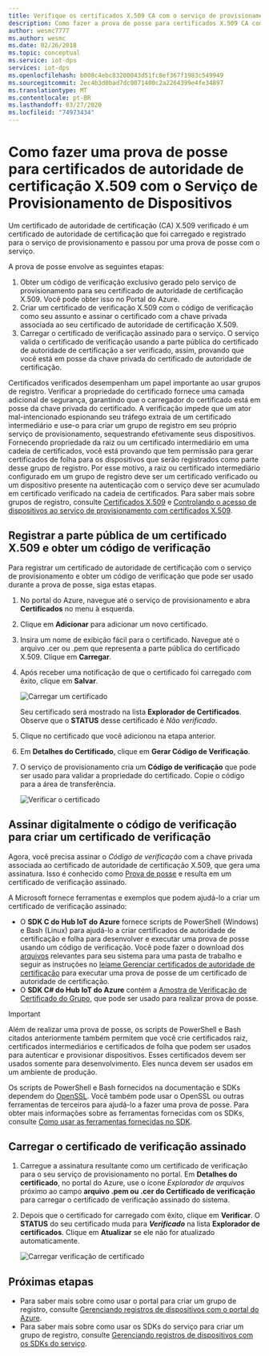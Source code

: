 ```yaml
---
title: Verifique os certificados X.509 CA com o serviço de provisionamento de dispositivos Azure IoT Hub
description: Como fazer a prova de posse para certificados X.509 CA com O Serviço de Provisionamento de Dispositivos Hub (DPS) do Azure IoT
author: wesmc7777
ms.author: wesmc
ms.date: 02/26/2018
ms.topic: conceptual
ms.service: iot-dps
services: iot-dps
ms.openlocfilehash: b008c4ebc83200043d51fc8ef367f1983c549949
ms.sourcegitcommit: 2ec4b3d0bad7dc0071400c2a2264399e4fe34897
ms.translationtype: MT
ms.contentlocale: pt-BR
ms.lasthandoff: 03/27/2020
ms.locfileid: "74973434"
---
```

# <a name="how-to-do-proof-of-possession-for-x509-ca-certificates-with-your-device-provisioning-service"></a>Como fazer uma prova de posse para certificados de autoridade de certificação X.509 com o Serviço de Provisionamento de Dispositivos

Um certificado de autoridade de certificação (CA) X.509 verificado é um certificado de autoridade de certificação que foi carregado e registrado para o serviço de provisionamento e passou por uma prova de posse com o serviço. 

A prova de posse envolve as seguintes etapas:
1. Obter um código de verificação exclusivo gerado pelo serviço de provisionamento para seu certificado de autoridade de certificação X.509. Você pode obter isso no Portal do Azure.
2. Criar um certificado de verificação X.509 com o código de verificação como seu assunto e assinar o certificado com a chave privada associada ao seu certificado de autoridade de certificação X.509.
3. Carregar o certificado de verificação assinado para o serviço. O serviço valida o certificado de verificação usando a parte pública do certificado de autoridade de certificação a ser verificado, assim, provando que você está em posse da chave privada do certificado de autoridade de certificação.

Certificados verificados desempenham um papel importante ao usar grupos de registro. Verificar a propriedade do certificado fornece uma camada adicional de segurança, garantindo que o carregador do certificado está em posse da chave privada do certificado. A verificação impede que um ator mal-intencionado espionando seu tráfego extraia de um certificado intermediário e use-o para criar um grupo de registro em seu próprio serviço de provisionamento, sequestrando efetivamente seus dispositivos. Fornecendo propriedade da raiz ou um certificado intermediário em uma cadeia de certificados, você está provando que tem permissão para gerar certificados de folha para os dispositivos que serão registrados como parte desse grupo de registro. Por esse motivo, a raiz ou certificado intermediário configurado em um grupo de registro deve ser um certificado verificado ou um dispositivo presente na autenticação com o serviço deve ser acumulado em certificado verificado na cadeia de certificados. Para saber mais sobre grupos de registro, consulte [Certificados X.509](concepts-security.md#x509-certificates) e [Controlando o acesso de dispositivos ao serviço de provisionamento com certificados X.509](concepts-security.md#controlling-device-access-to-the-provisioning-service-with-x509-certificates).

## <a name="register-the-public-part-of-an-x509-certificate-and-get-a-verification-code"></a>Registrar a parte pública de um certificado X.509 e obter um código de verificação

Para registrar um certificado de autoridade de certificação com o serviço de provisionamento e obter um código de verificação que pode ser usado durante a prova de posse, siga estas etapas. 

1. No portal do Azure, navegue até o serviço de provisionamento e abra **Certificados** no menu à esquerda. 
2. Clique em **Adicionar** para adicionar um novo certificado.
3. Insira um nome de exibição fácil para o certificado. Navegue até o arquivo .cer ou .pem que representa a parte pública do certificado X.509. Clique em **Carregar**.
4. Após receber uma notificação de que o certificado foi carregado com êxito, clique em **Salvar**.

    ![Carregar um certificado](./media/how-to-verify-certificates/add-new-cert.png)  

   Seu certificado será mostrado na lista **Explorador de Certificados**. Observe que o **STATUS** desse certificado é *Não verificado*.

5. Clique no certificado que você adicionou na etapa anterior.

6. Em **Detalhes do Certificado**, clique em **Gerar Código de Verificação**.

7. O serviço de provisionamento cria um **Código de verificação** que pode ser usado para validar a propriedade do certificado. Copie o código para a área de transferência. 

   ![Verificar o certificado](./media/how-to-verify-certificates/verify-cert.png)  

## <a name="digitally-sign-the-verification-code-to-create-a-verification-certificate"></a>Assinar digitalmente o código de verificação para criar um certificado de verificação

Agora, você precisa assinar o *Código de verificação* com a chave privada associada ao certificado de autoridade de certificação X.509, que gera uma assinatura. Isso é conhecido como [Prova de posse](https://tools.ietf.org/html/rfc5280#section-3.1) e resulta em um certificado de verificação assinado.

A Microsoft fornece ferramentas e exemplos que podem ajudá-lo a criar um certificado de verificação assinado: 

- O **SDK C do Hub IoT do Azure** fornece scripts de PowerShell (Windows) e Bash (Linux) para ajudá-lo a criar certificados de autoridade de certificação e folha para desenvolver e executar uma prova de posse usando um código de verificação. Você pode fazer o download dos [arquivos](https://github.com/Azure/azure-iot-sdk-c/tree/master/tools/CACertificates) relevantes para seu sistema para uma pasta de trabalho e seguir as instruções no [leiame Gerenciar certificados de autoridade de certificação](https://github.com/Azure/azure-iot-sdk-c/blob/master/tools/CACertificates/CACertificateOverview.md) para executar uma prova de posse de um certificado de autoridade de certificação. 
- O **SDK C# do Hub IoT do Azure** contém a [Amostra de Verificação de Certificado do Grupo](https://github.com/Azure-Samples/azure-iot-samples-csharp/tree/master/provisioning/Samples/service/GroupCertificateVerificationSample), que pode ser usado para realizar prova de posse.
 
> [!IMPORTANT]
> Além de realizar uma prova de posse, os scripts de PowerShell e Bash citados anteriormente também permitem que você crie certificados raiz, certificados intermediários e certificados de folha que podem ser usados para autenticar e provisionar dispositivos. Esses certificados devem ser usados somente para desenvolvimento. Eles nunca devem ser usados em um ambiente de produção. 

Os scripts de PowerShell e Bash fornecidos na documentação e SDKs dependem do [OpenSSL](https://www.openssl.org/). Você também pode usar o OpenSSL ou outras ferramentas de terceiros para ajudá-lo a fazer uma prova de posse. Para obter mais informações sobre as ferramentas fornecidas com os SDKs, consulte [Como usar as ferramentas fornecidas no SDK](how-to-use-sdk-tools.md). 


## <a name="upload-the-signed-verification-certificate"></a>Carregar o certificado de verificação assinado

1. Carregue a assinatura resultante como um certificado de verificação para o seu serviço de provisionamento no portal. Em **Detalhes do certificado**, no portal do Azure, use o ícone _Explorador de arquivos_ próximo ao campo **arquivo .pem ou .cer do Certificado de verificação** para carregar o certificado de verificação assinado do sistema.

2. Depois que o certificado for carregado com êxito, clique em **Verificar**. O **STATUS** do seu certificado muda para **_Verificado_** na lista **Explorador de certificados**. Clique em **Atualizar** se ele não for atualizado automaticamente.

   ![Carregar verificação de certificado](./media/how-to-verify-certificates/upload-cert-verification.png)  

## <a name="next-steps"></a>Próximas etapas

- Para saber mais sobre como usar o portal para criar um grupo de registro, consulte [Gerenciando registros de dispositivos com o portal do Azure](how-to-manage-enrollments.md).
- Para saber mais sobre como usar os SDKs do serviço para criar um grupo de registro, consulte [Gerenciando registros de dispositivos com os SDKs do serviço](how-to-manage-enrollments-sdks.md).










